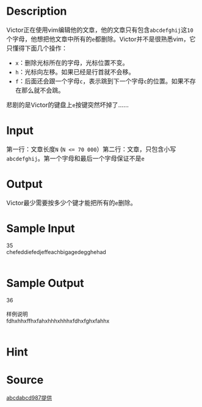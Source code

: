 
# Description

<div class="content"><p><span style="font-size: medium">Victor正在使用vim编辑他的文章，他的文章只有包含<code>abcdefghij</code>这<code>10</code>个字母，他想把他文章中所有的<code>e</code>都删除。Victor并不是很熟悉vim，它只懂得下面几个操作：</span></p>
<ul>
    <li><span style="font-size: medium"><code>x</code>：删除光标所在的字母，光标位置不变。 </span></li>
    <li><span style="font-size: medium"><code>h</code>：光标向左移。如果已经是行首就不会移。 </span></li>
    <li><span style="font-size: medium"><code>f</code>：后面还会跟一个字母<code>c</code>，表示跳到下一个字母<code>c</code>的位置。如果不存在那么就不会跳。 </span></li>
</ul>
<p><span style="font-size: medium">悲剧的是Victor的键盘上<code>e</code>按键突然坏掉了……</span></p></div>

# Input

<div class="content"><p><span style="font-size: medium">第一行：文章长度<code>N</code> (<code>N &lt;= 70 000</code>）第二行：文章，只包含小写<code>abcdefghij</code>。第一个字母和最后一个字母保证不是<code>e</code></span></p></div>

# Output

<div class="content"><p><span style="font-size: medium">Victor最少需要按多少个键才能把所有的<code>e</code>删除。</span></p></div>

# Sample Input

<div class="content"><span class="sampledata">35<br/>
chefeddiefedjeffeachbigagedegghehad<br/>
<br/>
</span></div>

# Sample Output

<div class="content"><span class="sampledata">36<br/>
<br/>
样例说明<br/>
fdhxhhxffhxfahxhhhxhhhxfdhxfghxfahhx<br/>
<br/>
</span></div>

# Hint

<div class="content"><p></p></div>

# Source

<div class="content"><p><a href="problemset.php?search=abcdabcd987提供">abcdabcd987提供</a></p></div>


